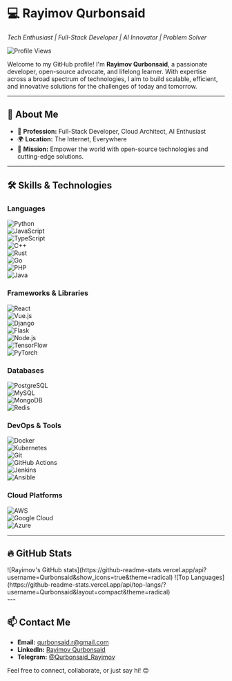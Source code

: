 # 💻 Rayimov Qurbonsaid  
*Tech Enthusiast | Full-Stack Developer | AI Innovator | Problem Solver*  

![Profile Views](https://komarev.com/ghpvc/?username=RayimovQurbonsaid&color=blue)

Welcome to my GitHub profile! I'm **Rayimov Qurbonsaid**, a passionate developer, open-source advocate, and lifelong learner. With expertise across a broad spectrum of technologies, I aim to build scalable, efficient, and innovative solutions for the challenges of today and tomorrow.

---

## 🌟 About Me  

- 💼 **Profession:** Full-Stack Developer, Cloud Architect, AI Enthusiast  
- 🌍 **Location:** The Internet, Everywhere  
- 🚀 **Mission:** Empower the world with open-source technologies and cutting-edge solutions.  

---

## 🛠️ Skills & Technologies  

### **Languages**  
![Python](https://img.shields.io/badge/-Python-3776AB?logo=python&logoColor=white&style=flat)  
![JavaScript](https://img.shields.io/badge/-JavaScript-F7DF1E?logo=javascript&logoColor=black&style=flat)  
![TypeScript](https://img.shields.io/badge/-TypeScript-007ACC?logo=typescript&logoColor=white&style=flat)  
![C++](https://img.shields.io/badge/-C++-00599C?logo=cplusplus&logoColor=white&style=flat)  
![Rust](https://img.shields.io/badge/-Rust-000000?logo=rust&logoColor=white&style=flat)  
![Go](https://img.shields.io/badge/-Go-00ADD8?logo=go&logoColor=white&style=flat)  
![PHP](https://img.shields.io/badge/-PHP-777BB4?logo=php&logoColor=white&style=flat)  
![Java](https://img.shields.io/badge/-Java-007396?logo=java&logoColor=white&style=flat)  

### **Frameworks & Libraries**  
![React](https://img.shields.io/badge/-React-61DAFB?logo=react&logoColor=black&style=flat)  
![Vue.js](https://img.shields.io/badge/-Vue.js-4FC08D?logo=vue.js&logoColor=white&style=flat)  
![Django](https://img.shields.io/badge/-Django-092E20?logo=django&logoColor=white&style=flat)  
![Flask](https://img.shields.io/badge/-Flask-000000?logo=flask&logoColor=white&style=flat)  
![Node.js](https://img.shields.io/badge/-Node.js-339933?logo=node.js&logoColor=white&style=flat)  
![TensorFlow](https://img.shields.io/badge/-TensorFlow-FF6F00?logo=tensorflow&logoColor=white&style=flat)  
![PyTorch](https://img.shields.io/badge/-PyTorch-EE4C2C?logo=pytorch&logoColor=white&style=flat)  

### **Databases**  
![PostgreSQL](https://img.shields.io/badge/-PostgreSQL-336791?logo=postgresql&logoColor=white&style=flat)  
![MySQL](https://img.shields.io/badge/-MySQL-4479A1?logo=mysql&logoColor=white&style=flat)  
![MongoDB](https://img.shields.io/badge/-MongoDB-47A248?logo=mongodb&logoColor=white&style=flat)  
![Redis](https://img.shields.io/badge/-Redis-DC382D?logo=redis&logoColor=white&style=flat)  

### **DevOps & Tools**  
![Docker](https://img.shields.io/badge/-Docker-2496ED?logo=docker&logoColor=white&style=flat)  
![Kubernetes](https://img.shields.io/badge/-Kubernetes-326CE5?logo=kubernetes&logoColor=white&style=flat)  
![Git](https://img.shields.io/badge/-Git-F05032?logo=git&logoColor=white&style=flat)  
![GitHub Actions](https://img.shields.io/badge/-GitHub_Actions-2088FF?logo=github-actions&logoColor=white&style=flat)  
![Jenkins](https://img.shields.io/badge/-Jenkins-D24939?logo=jenkins&logoColor=white&style=flat)  
![Ansible](https://img.shields.io/badge/-Ansible-EE0000?logo=ansible&logoColor=white&style=flat)  

### **Cloud Platforms**  
![AWS](https://img.shields.io/badge/-AWS-232F3E?logo=amazon-aws&logoColor=white&style=flat)  
![Google Cloud](https://img.shields.io/badge/-Google_Cloud-4285F4?logo=google-cloud&logoColor=white&style=flat)  
![Azure](https://img.shields.io/badge/-Azure-0078D4?logo=microsoft-azure&logoColor=white&style=flat)  

---

## 🔥 GitHub Stats  

<div style="display: flex">
  ![Rayimov's GitHub stats](https://github-readme-stats.vercel.app/api?username=Qurbonsaid&show_icons=true&theme=radical)
  ![Top Languages](https://github-readme-stats.vercel.app/api/top-langs/?username=Qurbonsaid&layout=compact&theme=radical)
</div>
---

## 📫 Contact Me  

- **Email:** qurbonsaid.r@gmail.com  
- **LinkedIn:** [Rayimov Qurbonsaid](https://www.linkedin.com/in/kuzatuvchi)  
- **Telegram:** [@Qurbonsaid_Rayimov](https://telegram.me/Qurbonsaid_Rayimov)  

Feel free to connect, collaborate, or just say hi! 😊  
